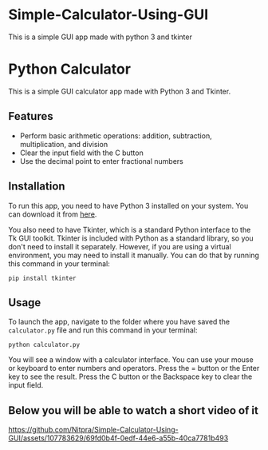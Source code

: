 # Simple-Calculator-Using-GUI
This is a simple GUI app made with python 3 and tkinter
# Python Calculator

This is a simple GUI calculator app made with Python 3 and Tkinter.

## Features

- Perform basic arithmetic operations: addition, subtraction, multiplication, and division
- Clear the input field with the C button
- Use the decimal point to enter fractional numbers

## Installation

To run this app, you need to have Python 3 installed on your system. You can download it from [here](https://www.studytonight.com/tkinter/calculator-application-using-tkinter).

You also need to have Tkinter, which is a standard Python interface to the Tk GUI toolkit. Tkinter is included with Python as a standard library, so you don't need to install it separately. However, if you are using a virtual environment, you may need to install it manually. You can do that by running this command in your terminal:

`pip install tkinter`

## Usage

To launch the app, navigate to the folder where you have saved the `calculator.py` file and run this command in your terminal:

`python calculator.py`

You will see a window with a calculator interface. You can use your mouse or keyboard to enter numbers and operators. Press the = button or the Enter key to see the result. Press the C button or the Backspace key to clear the input field.


## Below you will be able to watch a short video of it
https://github.com/Nitpra/Simple-Calculator-Using-GUI/assets/107783629/69fd0b4f-0edf-44e6-a55b-40ca7781b493

